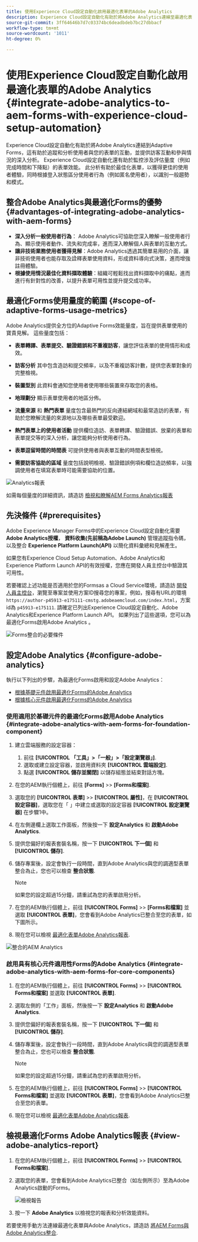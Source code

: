 ```yaml
---
title: 使用Experience Cloud設定自動化啟用最適化表單的Adobe Analytics
description: Experience Cloud設定自動化有助於將Adobe Analytics連線至最適化表單。 它有助於追蹤和分析使用者與最適化表單的互動，提供訪客互動和參與情況的深入分析。
source-git-commit: 3ff64646b7d7c03374bc6deadbdeb7bc27dbbacf
workflow-type: tm+mt
source-wordcount: '1011'
ht-degree: 0%

---
```



# 使用Experience Cloud設定自動化啟用最適化表單的Adobe Analytics {#integrate-adobe-analytics-to-aem-forms-with-experience-cloud-setup-automation}

Experience Cloud設定自動化有助於將Adobe Analytics連結到Adaptive Forms，這有助於追蹤和分析使用者與您的表單的互動，並提供訪客互動和參與情況的深入分析。 Experience Cloud設定自動化還有助於監控涉及評估量度（例如完成時間和下降點）的表單效能。 此分析有助於最佳化表單，以獲得更佳的使用者體驗，同時根據登入狀態區分使用者行為（例如匿名使用者），以識別一般趨勢和模式。

## 整合Adobe Analytics與最適化Forms的優勢 {#advantages-of-integrating-adobe-analytics-with-aem-forms}

* **深入分析一般使用者行為**： Adobe Analytics可協助您深入瞭解一般使用者行為、顯示使用者動作、流失和完成率，進而深入瞭解個人與表單的互動方式。
* **讓非技術業務使用者獲得見解**：Adobe Analytics透過其簡單易用的介面，讓非技術使用者也能存取及詮釋表單使用資料，形成資料導向式決策，進而增強註冊體驗。
* **根據使用情況最佳化資料擷取體驗**：組織可輕鬆找出資料擷取中的痛點，進而進行有針對性的改善，以提升表單可用性並提升提交成功率。

## 最適化Forms使用量度的範圍 {#scope-of-adaptive-forms-usage-metrics}

Adobe Analytics提供全方位的Adaptive Forms效能量度，旨在提供表單使用的寶貴見解。 這些量度包括：

* **表單轉譯、表單提交、驗證錯誤和不重複訪客**，讓您評估表單的使用情形和成效。

* **訪客分析** 其中包含造訪和提交頻率，以及不重複訪客計數，提供您表單對象的完整檢視。

* **裝置型別** 此資料會通知您使用者使用哪些裝置來存取您的表格。

* **地理劃分** 顯示表單使用者的地區分佈。

* **流量來源** 和 **熱門表單** 量度包含最熱門的反向連結網域和最常造訪的表單，有助於您瞭解流量的來源地以及哪些表單最受歡迎。

* **熱門表單上的使用者活動** 提供欄位造訪、表單轉譯、驗證錯誤、放棄的表單和表單提交等的深入分析，讓您能夠分析使用者行為。

* **表單逗留時間的時間表** 可提供使用者與表單互動的時間表型檢視。

* **需要訪客協助的區域** 量度包括說明檢視、驗證錯誤例項和欄位造訪頻率，以強調使用者在填寫表單時可能需要協助的位置。

![Analytics報表](assets/analytics-report.png)


如需每個量度的詳細資訊，請造訪 [檢視和瞭解AEM Forms Analytics報表](/help/forms/view-understand-aem-forms-analytics-reports.md)

## 先決條件 {#prerequisites}

<!--
Analytics, Data Collection (Formerly Adobe Launch), and Experience Manager (experience.adobe.com)
-->

Adobe Experience Manager Forms中的Experience Cloud設定自動化需要 **Adobe Analytics授權**， **資料收集(先前稱為Adobe Launch)** 管理追蹤指令碼，以及整合 **Experience Platform Launch(API)** 以簡化資料彙總和見解產生。

如果您有Experience Cloud Setup Automation、Adobe Analytics和Experience Platform Launch API的有效授權，您應在開發人員主控台中驗證其可用性。

若要確認上述功能是否適用於您的Formsas a Cloud Service環境，請造訪 [開發人員主控台](https://developer.adobe.com/console/projects)，瀏覽至專案並使用方案ID搜尋您的專案，例如，搜尋有URL的環境 `https://author-p45913-e175111-cmstg.adobeaemcloud.com/index.html`，方案id為 `p45913-e175111`. 請確定已列出Experience Cloud設定自動化、Adobe Analytics和Experience Platform Launch API。 如果列出了這些選項，您可以為最適化Forms啟用Adobe Analytics 。

![Forms整合的必要條件](assets/analytics-aem.png)

<!-- 
>[!NOTE]
> If you have an active licenses for Experience Cloud Setup Automation, Adobe Analytics, and Experience Platform Launch API, you should verify their availability within your developer console.
-->

<!-- For more information about your available integrations, see [troubleshooting Adaptive Forms with Analytics Integration](https://experienceleague.adobe.com/docs/experience-manager-65/forms/integrate-aem-forms-with-experience-cloud-solutions/view-understand-aem-forms-analytics-reports.html)
-->

## 設定Adobe Analytics {#configure-adobe-analytics}

執行以下列出的步驟，為最適化Forms啟用和設定Adobe Analytics：

* [根據基礎元件啟用最適化Forms的Adobe Analytics](#integrate-adobe-analytics-with-aem-forms-for-foundation-component)
* [根據核心元件啟用最適化Forms的Adobe Analytics](#integrate-adobe-analytics-with-aem-forms-for-core-components)

### 使用適用於基礎元件的最適化Forms啟用Adobe Analytics {#integrate-adobe-analytics-with-aem-forms-for-foundation-component}

1. 建立雲端服務的設定容器：
   1. 前往 **[!UICONTROL 「工具」>「一般」>「設定瀏覽器」]**.
   1. 選取或建立設定容器，並啟用資料夾 **[!UICONTROL 雲端設定]**.
   1. 點選 **[!UICONTROL 儲存並關閉]** 以儲存組態並結束對話方塊。
1. 在您的AEM執行個體上，前往 **[Forms]** >> **[Forms和檔案]**.
1. 選取您的 **[!UICONTROL 表單]** >> **[!UICONTROL 屬性]**，在 **[!UICONTROL 設定容器]**，選取您在「 」中建立或選取的設定容器 **[!UICONTROL 設定瀏覽器]** 在步驟1中。
1. 在左側邊欄上選取工作面板，然後按一下 **設定Analytics** 和 **啟動Adobe Analytics**.
1. 提供您偏好的報表套裝名稱，按一下 **[!UICONTROL 下一個]** 和 **[!UICONTROL 儲存]**.
1. 儲存專案後，設定會執行一段時間，直到Adobe Analytics與您的調適型表單整合為止，您也可以檢查 **整合狀態**.

   >[!NOTE]
   >
   >如果您的設定超過15分鐘，請重試為您的表單啟用分析。

1. 在您的AEM執行個體上，前往 **[!UICONTROL Forms]** >> **[Forms和檔案]** 並選取 **[!UICONTROL 表單]**，您會看到Adobe Analytics已整合至您的表單，如下圖所示。
1. 現在您可以檢視 [最適化表單Adobe Analytics報表](#view-adobe-analytics-report).

![整合的AEM Analytics](assets/analytics-aem-integrated.png)

### 啟用具有核心元件適用性Forms的Adobe Analytics {#integrate-adobe-analytics-with-aem-forms-for-core-components}

1. 在您的AEM執行個體上，前往 **[!UICONTROL Forms]** >> **[!UICONTROL Forms和檔案]** 並選取 **[!UICONTROL 表單]**.
1. 選取左側的「工作」面板，然後按一下 **設定Analytics** 和 **啟動Adobe Analytics**.
1. 提供您偏好的報表套裝名稱，按一下 **[!UICONTROL 下一個]** 和 **[!UICONTROL 儲存]**.
1. 儲存專案後，設定會執行一段時間，直到Adobe Analytics與您的調適型表單整合為止，您也可以檢查 **整合狀態**.

   >[!NOTE]
   >
   >如果您的設定超過15分鐘，請重試為您的表單啟用分析。

1. 在您的AEM執行個體上，前往 **[!UICONTROL Forms]** >> **[!UICONTROL Forms和檔案]** 並選取 **[!UICONTROL 表單]**，您會看到Adobe Analytics已整合至您的表單。
1. 現在您可以檢視 [最適化表單Adobe Analytics報表](#view-adobe-analytics-report).

## 檢視最適化Forms Adobe Analytics報表 {#view-adobe-analytics-report}

1. 在您的AEM執行個體上，前往 **[!UICONTROL Forms]** >> **[!UICONTROL Forms和檔案]**.
1. 選取您的表單，您會看到Adobe Analytics已整合（如左側所示）至為Adobe Analytics啟動的Forms。

   ![檢視報告](assets/activ-aa.png)

1. 按一下 **Adobe Analytics** 以檢視您的報表和分析效能資料。

若要使用手動方法連線最適化表單與Adobe Analytics，請造訪 [將AEM Forms與Adobe Analytics整合](/help/forms/integrate-aem-forms-with-adobe-analytics.md).
